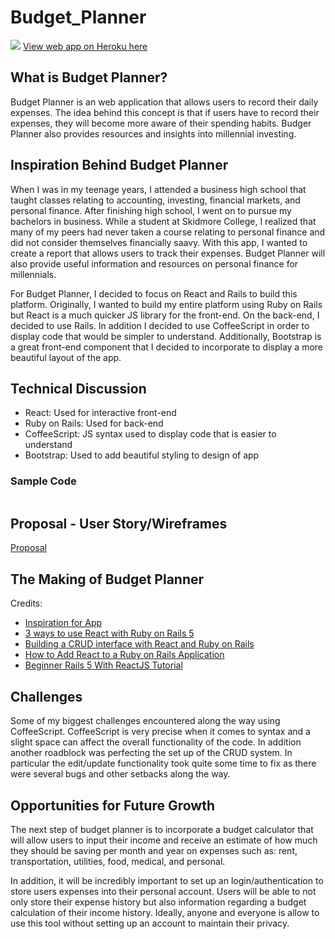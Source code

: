 # Budget_Planner

![](./wireframes/)
[View web app on Heroku here]()

## What is Budget Planner?

Budget Planner is an web application that allows users to record their daily expenses. The idea behind this concept is that if users have to record their expenses, they will become more aware of their spending habits. Budger Planner also provides resources and insights into millennial investing. 


## Inspiration Behind Budget Planner 

When I was in my teenage years, I attended a business high school that taught classes relating to accounting, investing, financial markets, and personal finance. After finishing high school, I went on to pursue my bachelors in business. While a student at Skidmore College, I realized that many of my peers had never taken a course relating to personal finance and did not consider themselves financially saavy. With this app, I wanted to create a report that allows users to track their expenses. Budget Planner will also provide useful information and resources on personal finance for millennials.

For Budget Planner, I decided to focus on React and Rails to build this platform. Originally, I wanted to build my entire platform using Ruby on Rails but React is a much quicker JS library for the front-end. On the back-end, I decided to use Rails. In addition I decided to use CoffeeScript in order to display code that would be simpler to understand. Additionally, Bootstrap is a great front-end component that I decided to incorporate to display a more beautiful layout of the app. 

## Technical Discussion

* React: Used for interactive front-end
* Ruby on Rails: Used for back-end
* CoffeeScript: JS syntax used to display code that is easier to understand 
* Bootstrap: Used to add beautiful styling to design of app

### Sample Code

```

```

## Proposal - User Story/Wireframes

[Proposal](https://github.com/dennisluo1/Budget_Planner/blob/master/proposal.md)

## The Making of Budget Planner

Credits: 
* [Inspiration for App](https://www.mint.com/)
* [3 ways to use React with Ruby on Rails 5](https://learnetto.com/blog/3-ways-to-use-react-with-ruby-on-rails-5)
* [Building a CRUD interface with React and Ruby on Rails](https://www.pluralsight.com/guides/ruby-ruby-on-rails/building-a-crud-interface-with-react-and-ruby-on-rails)
* [How to Add React to a Ruby on Rails Application](https://www.youtube.com/watch?v=pVHEPf7S88I)
* [Beginner Rails 5 With ReactJS Tutorial](https://www.youtube.com/watch?v=PIel9V6JImc&t=8s)

## Challenges

Some of my biggest challenges encountered along the way using CoffeeScript. CoffeeScript is very precise when it comes to syntax and a slight space can affect the overall functionality of the code. In addition another roadblock was perfecting the set up of the CRUD system. In particular the edit/update functionality took quite some time to fix as there were several bugs and other setbacks along the way.

## Opportunities for Future Growth
The next step of budget planner is to incorporate a budget calculator that will allow users to input their income and receive an estimate of how much they should be saving per month and year on expenses such as: rent, transportation, utilities, food, medical, and personal.    

In addition, it will be incredibly important to set up an login/authentication to store users expenses into their personal account. Users will be able to not only store their expense history but also information regarding a budget calculation of their income history. Ideally, anyone and everyone is allow to use this tool without setting up an account to maintain their privacy. 